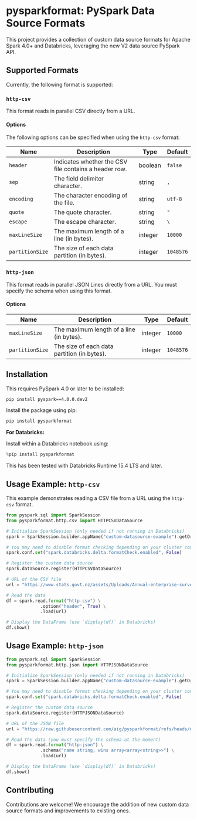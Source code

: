 # pysparkformat: PySpark Data Source Formats

This project provides a collection of custom data source formats for Apache Spark 4.0+ and Databricks, 
leveraging the new V2 data source PySpark API.  

## Supported Formats

Currently, the following format is supported:

### `http-csv`

This format reads in parallel CSV directly from a URL.

#### Options

The following options can be specified when using the `http-csv` format:

| Name            | Description                                           | Type    | Default   |
|-----------------|-------------------------------------------------------|---------|-----------|
| `header`        | Indicates whether the CSV file contains a header row. | boolean | `false`   |
| `sep`           | The field delimiter character.                        | string  | `,`       |
| `encoding`      | The character encoding of the file.                   | string  | `utf-8`   |
| `quote`         | The quote character.                                  | string  | `"`       |
| `escape`        | The escape character.                                 | string  | `\`       |
| `maxLineSize`   | The maximum length of a line (in bytes).              | integer | `10000`   |
| `partitionSize` | The size of each data partition (in bytes).           | integer | `1048576` |


### `http-json`
This format reads in parallel JSON Lines directly from a URL. You must specify the schema when using this format.

#### Options
| Name            | Description                                 | Type    | Default   |
|-----------------|---------------------------------------------|---------|-----------|
| `maxLineSize`   | The maximum length of a line (in bytes).    | integer | `10000`   |
| `partitionSize` | The size of each data partition (in bytes). | integer | `1048576` |

## Installation

This requires PySpark 4.0 or later to be installed:

```bash
pip install pyspark==4.0.0.dev2
```

Install the package using pip:

```bash
pip install pysparkformat
```


**For Databricks:**

Install within a Databricks notebook using:

```python
%pip install pysparkformat
```
This has been tested with Databricks Runtime 15.4 LTS and later.


## Usage Example: `http-csv`

This example demonstrates reading a CSV file from a URL using the `http-csv` format.

```python
from pyspark.sql import SparkSession
from pysparkformat.http.csv import HTTPCSVDataSource

# Initialize SparkSession (only needed if not running in Databricks)
spark = SparkSession.builder.appName("custom-datasource-example").getOrCreate()

# You may need to disable format checking depending on your cluster configuration
spark.conf.set("spark.databricks.delta.formatCheck.enabled", False)

# Register the custom data source
spark.dataSource.register(HTTPCSVDataSource)

# URL of the CSV file
url = "https://www.stats.govt.nz/assets/Uploads/Annual-enterprise-survey/Annual-enterprise-survey-2023-financial-year-provisional/Download-data/annual-enterprise-survey-2023-financial-year-provisional.csv"

# Read the data
df = spark.read.format("http-csv") \
             .option("header", True) \
             .load(url)

# Display the DataFrame (use `display(df)` in Databricks)
df.show()
```

## Usage Example: `http-json`
```python
from pyspark.sql import SparkSession
from pysparkformat.http.json import HTTPJSONDataSource

# Initialize SparkSession (only needed if not running in Databricks)
spark = SparkSession.builder.appName("custom-datasource-example").getOrCreate()

# You may need to disable format checking depending on your cluster configuration
spark.conf.set("spark.databricks.delta.formatCheck.enabled", False)

# Register the custom data source
spark.dataSource.register(HTTPJSONDataSource)

# URL of the JSON file
url = "https://raw.githubusercontent.com/aig/pysparkformat/refs/heads/master/tests/data/valid-nested.jsonl"

# Read the data (you must specify the schema at the moment)
df = spark.read.format("http-json") \
             .schema("name string, wins array<array<string>>") \
             .load(url)

# Display the DataFrame (use `display(df)` in Databricks)
df.show()
```
## Contributing

Contributions are welcome! 
We encourage the addition of new custom data source formats and improvements to existing ones.
